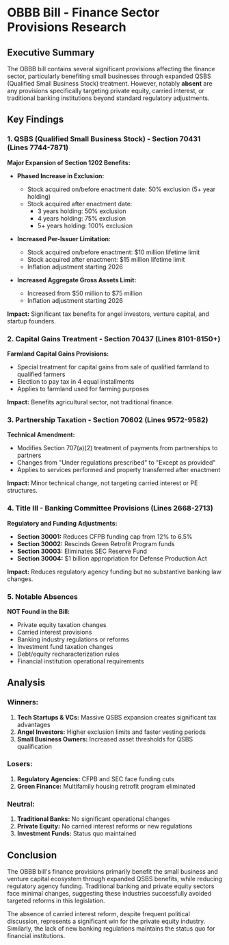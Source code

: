 # OBBB Bill - Finance Sector Provisions Research

## Executive Summary

The OBBB bill contains several significant provisions affecting the finance sector, particularly benefiting small businesses through expanded QSBS (Qualified Small Business Stock) treatment. However, notably **absent** are any provisions specifically targeting private equity, carried interest, or traditional banking institutions beyond standard regulatory adjustments.

## Key Findings

### 1. QSBS (Qualified Small Business Stock) - Section 70431 (Lines 7744-7871)

**Major Expansion of Section 1202 Benefits:**

- **Phased Increase in Exclusion:**
  - Stock acquired on/before enactment date: 50% exclusion (5+ year holding)
  - Stock acquired after enactment date:
    - 3 years holding: 50% exclusion
    - 4 years holding: 75% exclusion
    - 5+ years holding: 100% exclusion

- **Increased Per-Issuer Limitation:**
  - Stock acquired on/before enactment: $10 million lifetime limit
  - Stock acquired after enactment: $15 million lifetime limit
  - Inflation adjustment starting 2026

- **Increased Aggregate Gross Assets Limit:**
  - Increased from $50 million to $75 million
  - Inflation adjustment starting 2026

**Impact:** Significant tax benefits for angel investors, venture capital, and startup founders.

### 2. Capital Gains Treatment - Section 70437 (Lines 8101-8150+)

**Farmland Capital Gains Provisions:**
- Special treatment for capital gains from sale of qualified farmland to qualified farmers
- Election to pay tax in 4 equal installments
- Applies to farmland used for farming purposes

**Impact:** Benefits agricultural sector, not traditional finance.

### 3. Partnership Taxation - Section 70602 (Lines 9572-9582)

**Technical Amendment:**
- Modifies Section 707(a)(2) treatment of payments from partnerships to partners
- Changes from "Under regulations prescribed" to "Except as provided"
- Applies to services performed and property transferred after enactment

**Impact:** Minor technical change, not targeting carried interest or PE structures.

### 4. Title III - Banking Committee Provisions (Lines 2668-2713)

**Regulatory and Funding Adjustments:**
- **Section 30001:** Reduces CFPB funding cap from 12% to 6.5%
- **Section 30002:** Rescinds Green Retrofit Program funds
- **Section 30003:** Eliminates SEC Reserve Fund
- **Section 30004:** $1 billion appropriation for Defense Production Act

**Impact:** Reduces regulatory agency funding but no substantive banking law changes.

### 5. Notable Absences

**NOT Found in the Bill:**
- Private equity taxation changes
- Carried interest provisions
- Banking industry regulations or reforms
- Investment fund taxation changes
- Debt/equity recharacterization rules
- Financial institution operational requirements

## Analysis

### Winners:
1. **Tech Startups & VCs:** Massive QSBS expansion creates significant tax advantages
2. **Angel Investors:** Higher exclusion limits and faster vesting periods
3. **Small Business Owners:** Increased asset thresholds for QSBS qualification

### Losers:
1. **Regulatory Agencies:** CFPB and SEC face funding cuts
2. **Green Finance:** Multifamily housing retrofit program eliminated

### Neutral:
1. **Traditional Banks:** No significant operational changes
2. **Private Equity:** No carried interest reforms or new regulations
3. **Investment Funds:** Status quo maintained

## Conclusion

The OBBB bill's finance provisions primarily benefit the small business and venture capital ecosystem through expanded QSBS benefits, while reducing regulatory agency funding. Traditional banking and private equity sectors face minimal changes, suggesting these industries successfully avoided targeted reforms in this legislation.

The absence of carried interest reform, despite frequent political discussion, represents a significant win for the private equity industry. Similarly, the lack of new banking regulations maintains the status quo for financial institutions.